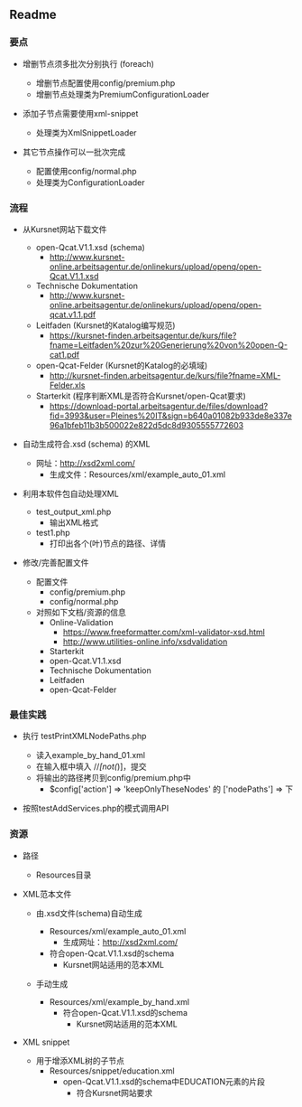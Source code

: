 ## Readme ##

### 要点 ###

- 增删节点须多批次分别执行 (foreach)
  - 增删节点配置使用config/premium.php
  - 增删节点处理类为PremiumConfigurationLoader
  
- 添加子节点需要使用xml-snippet
  - 处理类为XmlSnippetLoader

- 其它节点操作可以一批次完成
  - 配置使用config/normal.php
  - 处理类为ConfigurationLoader

### 流程 ###

- 从Kursnet网站下载文件
  - open-Qcat.V1.1.xsd (schema)
    - http://www.kursnet-online.arbeitsagentur.de/onlinekurs/upload/openq/open-Qcat.V1.1.xsd
  - Technische Dokumentation
    - http://www.kursnet-online.arbeitsagentur.de/onlinekurs/upload/openq/open-qcat.v1.1.pdf
  - Leitfaden (Kursnet的Katalog编写规范)
    - https://kursnet-finden.arbeitsagentur.de/kurs/file?fname=Leitfaden%20zur%20Generierung%20von%20open-Q-cat1.pdf
  - open-Qcat-Felder (Kursnet的Katalog的必填域)
    - http://kursnet-finden.arbeitsagentur.de/kurs/file?fname=XML-Felder.xls
  - Starterkit (程序判断XML是否符合Kursnet/open-Qcat要求)
    - https://download-portal.arbeitsagentur.de/files/download?fid=3993&user=Pleines%20IT&sign=b640a01082b933de8e337e96a1bfeb11b3b500022e822d5dc8d9305555772603
    
    
- 自动生成符合.xsd (schema) 的XML
  - 网址：http://xsd2xml.com/
    - 生成文件：Resources/xml/example_auto_01.xml
    
- 利用本软件包自动处理XML
  - test_output_xml.php
    - 输出XML格式
  - test1.php
    - 打印出各个(叶)节点的路径、详情

- 修改/完善配置文件
  - 配置文件
    - config/premium.php
    - config/normal.php    
  - 对照如下文档/资源的信息
    - Online-Validation
      - https://www.freeformatter.com/xml-validator-xsd.html
      - http://www.utilities-online.info/xsdvalidation 
    - Starterkit
    - open-Qcat.V1.1.xsd
    - Technische Dokumentation
    - Leitfaden
    - open-Qcat-Felder

### 最佳实践 ###

- 执行 testPrintXMLNodePaths.php
  - 读入example_by_hand_01.xml
  - 在输入框中填入 //*[not(*)]，提交
  - 将输出的路径拷贝到config/premium.php中
    - $config['action'] => 'keepOnlyTheseNodes' 的 ['nodePaths'] => 下

- 按照testAddServices.php的模式调用API

### 资源 ###

- 路径
  - Resources目录

- XML范本文件
  - 由.xsd文件(schema)自动生成
      - Resources/xml/example_auto_01.xml
          - 生成网址：http://xsd2xml.com/
      - 符合open-Qcat.V1.1.xsd的schema
        - Kursnet网站适用的范本XML

  - 手动生成
      - Resources/xml/example_by_hand.xml
        - 符合open-Qcat.V1.1.xsd的schema
          - Kursnet网站适用的范本XML
          
- XML snippet
  - 用于增添XML树的子节点
    - Resources/snippet/education.xml
      - open-Qcat.V1.1.xsd的schema中EDUCATION元素的片段
        - 符合Kursnet网站要求

